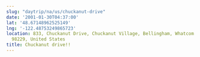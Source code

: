 ```yaml
---
slug: "daytrip/na/us/chuckanut-drive"
date: '2001-01-30T04:37:00'
lat: '48.67148962525149'
lng: '-122.48753249865723'
location: 833, Chuckanut Drive, Chuckanut Village, Bellingham, Whatcom County, Washington,
  98229, United States
title: Chuckanut drive!!
---
```



